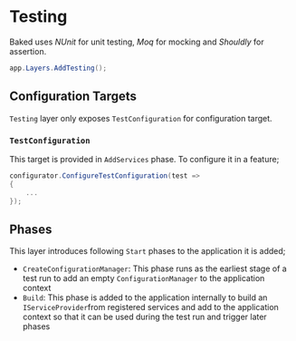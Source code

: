# Testing

Baked uses _NUnit_ for unit testing, _Moq_ for mocking and _Shouldly_ for
assertion.

```csharp
app.Layers.AddTesting();
```

## Configuration Targets

`Testing` layer only exposes `TestConfiguration` for configuration target.

### `TestConfiguration`

This target is provided in `AddServices` phase. To configure it in a feature;

```csharp
configurator.ConfigureTestConfiguration(test =>
{
    ...
});
```

## Phases

This layer introduces following `Start` phases to the application it is added;

- `CreateConfigurationManager`: This phase runs as the earliest stage of a test
  run to add an empty `ConfigurationManager` to the application context
- `Build`: This phase is added to the application internally to build an
  `IServiceProvider`from registered services and add to the application context 
  so that it can be used during the test run and trigger later phases
